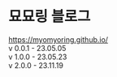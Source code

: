 # 묘묘링 블로그

https://myomyoring.github.io/ <br/>
v 0.0.1 - 23.05.05 <br/>
v 1.0.0 - 23.05.23 <br/>
v 2.0.0 - 23.11.19 <br/>
